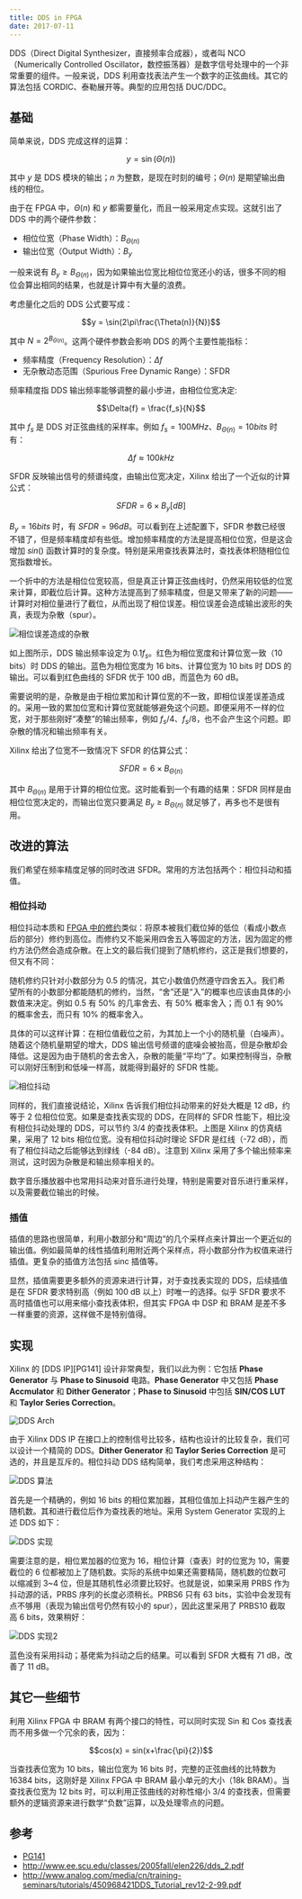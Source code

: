 ```yaml
---
title: DDS in FPGA
date: 2017-07-11
---
```


DDS（Direct Digital Synthesizer，直接频率合成器），或者叫 NCO（Numerically Controlled Oscillator，数控振荡器）是数字信号处理中的一个非常重要的组件。一般来说，DDS 利用查找表法产生一个数字的正弦曲线。其它的算法包括 CORDIC、泰勒展开等。典型的应用包括 DUC/DDC。

## 基础

简单来说，DDS 完成这样的运算：

$$y = \sin({\Theta(n)})$$

其中 $y$ 是 DDS 模块的输出；$n$ 为整数，是现在时刻的编号；$\Theta(n)$ 是期望输出曲线的相位。

由于在 FPGA 中，$\Theta(n)$ 和 $y$ 都需要量化，而且一般采用定点实现。这就引出了 DDS 中的两个硬件参数：

- 相位位宽（Phase Width）：$B_{\Theta(n)}$
- 输出位宽（Output Width）：$B_y$

一般来说有 $B_y \geq B_{\Theta(n)}$，因为如果输出位宽比相位位宽还小的话，很多不同的相位会算出相同的结果，也就是计算中有大量的浪费。

考虑量化之后的 DDS 公式要写成：

$$y = \sin(2\pi\frac{\Theta(n)}{N})$$

其中 $N = 2^{B_{\Theta(n)}}$。这两个硬件参数会影响 DDS 的两个主要性能指标：

- 频率精度（Frequency Resolution）：$\Delta{f}$
- 无杂散动态范围（Spurious Free Dynamic Range）：SFDR

频率精度指 DDS 输出频率能够调整的最小步进，由相位位宽决定:

$$\Delta{f} = \frac{f_s}{N}$$

其中 $f_s$ 是 DDS 对正弦曲线的采样率。例如 $f_s = 100 MHz$、$B_{\Theta(n)} = 10 bits$ 时有：

$$\Delta{f} \approx 100 kHz$$

SFDR 反映输出信号的频谱纯度，由输出位宽决定，Xilinx 给出了一个近似的计算公式：

$$SFDR = 6 \times B_y [dB]$$

$B_y = 16 bits$ 时，有 $SFDR = 96 dB$。可以看到在上述配置下，SFDR 参数已经很不错了，但是频率精度却有些低。增加频率精度的方法是提高相位位宽，但是这会增加 $sin()$ 函数计算时的复杂度。特别是采用查找表算法时，查找表体积随相位位宽指数增长。

一个折中的方法是相位位宽较高，但是真正计算正弦曲线时，仍然采用较低的位宽来计算，即截位后计算。这种方法提高到了频率精度，但是又带来了新的问题——计算时对相位量进行了截位，从而出现了相位误差。相位误差会造成输出波形的失真，表现为杂散（spur）。

![相位误差造成的杂散](dds-spur.png)

如上图所示，DDS 输出频率设定为 $0.1f_s$。红色为相位宽度和计算位宽一致（10 bits）时 DDS 的输出。蓝色为相位宽度为 16 bits、计算位宽为 10 bits 时 DDS 的输出。可以看到红色曲线的 SFDR 优于 100 dB，而蓝色为 60 dB。

需要说明的是，杂散是由于相位累加和计算位宽的不一致，即相位误差误差造成的。采用一致的累加位宽和计算位宽就能够避免这个问题。即便采用不一样的位宽，对于那些刚好“凑整”的输出频率，例如 $f_s/4$、$f_s/8$，也不会产生这个问题。即杂散的情况和输出频率有关。

Xilinx 给出了位宽不一致情况下 SFDR 的估算公式：

$$SFDR = 6 \times B_{\Theta(n)}$$

其中 $B_{\Theta(n)}$ 是用于计算的相位位宽。这时能看到一个有趣的结果：SFDR 同样是由相位位宽决定的，而输出位宽只要满足 $B_y \geq B_{\Theta(n)}$ 就足够了，再多也不是很有用。

## 改进的算法

我们希望在频率精度足够的同时改进 SFDR。常用的方法包括两个：相位抖动和插值。

### 相位抖动

相位抖动本质和 [FPGA 中的修约](http://blog.michiru.me/posts/rounding-in-fpga.html)类似：将原本被我们截位掉的低位（看成小数点后的部分）修约到高位。而修约又不能采用四舍五入等固定的方法，因为固定的修约方法仍然会造成杂散。在上文的最后我们提到了随机修约，这正是我们想要的，但又有不同：

随机修约只针对小数部分为 0.5 的情况，其它小数值仍然遵守四舍五入。我们希望所有的小数部分都能随机的修约，当然，“舍”还是“入”的概率也应该由具体的小数值来决定。例如 0.5 有 50% 的几率舍去、有 50% 概率舍入；而 0.1 有 90% 的概率舍去，而只有 10% 的概率舍入。

具体的可以这样计算：在相位值截位之前，为其加上一个小的随机量（白噪声）。随着这个随机量期望的增大，DDS 输出信号频谱的底噪会被抬高，但是杂散却会降低。这是因为由于随机的舍去舍入，杂散的能量“平均”了。如果控制得当，杂散可以刚好压制到和低噪一样高，就能得到最好的 SFDR 性能。

![相位抖动](dds-dither.png)

同样的，我们直接说结论，Xilinx 告诉我们相位抖动带来的好处大概是 12 dB，约等于 2 位相位位宽。如果是查找表实现的 DDS，在同样的 SFDR 性能下，相比没有相位抖动处理的 DDS，可以节约 3/4 的查找表体积。上图是 Xilinx 的仿真结果，采用了 12 bits 相位位宽。没有相位抖动时理论 SFDR 是红线（-72 dB），而有了相位抖动之后能够达到绿线（-84 dB）。注意到 Xilinx 采用了多个输出频率来测试，这时因为杂散是和输出频率相关的。

数字音乐播放器中也常用抖动来对音乐进行处理，特别是需要对音乐进行重采样，以及需要截位输出的时候。

### 插值

插值的思路也很简单，利用小数部分和“周边”的几个采样点来计算出一个更近似的输出值。例如最简单的线性插值利用附近两个采样点，将小数部分作为权值来进行插值。更复杂的插值方法包括 sinc 插值等。

显然，插值需要更多额外的资源来进行计算，对于查找表实现的 DDS，后续插值是在 SFDR 要求特别高（例如 100 dB 以上）时唯一的选择。似乎 SFDR 要求不高时插值也可以用来缩小查找表体积，但其实 FPGA 中 DSP 和 BRAM 是差不多一样重要的资源，这样做不是特别值得。

## 实现

Xilinx 的 [DDS IP][PG141] 设计非常典型，我们以此为例：它包括 **Phase Generator** 与 **Phase to Sinusoid** 电路。**Phase Generator** 中又包括 **Phase Accmulator** 和 **Dither Generator**；**Phase to Sinusoid** 中包括 **SIN/COS LUT** 和 **Taylor Series Correction**。

![DDS Arch](dds-core-arch.png)

由于 Xilinx DDS IP 在接口上的控制信号比较多，结构也设计的比较复杂，我们可以设计一个精简的 DDS。**Dither Generator** 和 **Taylor Series Correction** 是可选的，并且是互斥的。相位抖动 DDS 结构简单，我们考虑采用这种结构：

![DDS 算法](dds-core-simple.png)

首先是一个精确的，例如 16 bits 的相位累加器，其相位值加上抖动产生器产生的随机数。其和进行截位后作为查找表的地址。采用 System Generator 实现的上述 DDS 如下：

![DDS 实现](dds-sysgen.png)

需要注意的是，相位累加器的位宽为 16，相位计算（查表）时的位宽为 10，需要截位的 6 位都被加上了随机数。实际的系统中如果还需要精简，随机数的位数可以缩减到 3~4 位，但是其随机性必须要比较好。也就是说，如果采用 PRBS 作为抖动源的话，PRBS 序列的长度必须稍长。PRBS6 只有 63 bits，实验中会发现有点不够用（表现为输出信号仍然有较小的 spur），因此这里采用了 PRBS10 截取高 6 bits，效果稍好：

![DDS 实现2](dds-dither2.png)

蓝色没有采用抖动；基佬紫为抖动之后的结果。可以看到 SFDR 大概有 71 dB，改善了 11 dB。

## 其它一些细节

利用 Xilinx FPGA 中 BRAM 有两个接口的特性，可以同时实现 Sin 和 Cos 查找表而不用多做一个冗余的表，因为：

$$cos(x) = sin(x+\frac{\pi}{2})$$

当查找表位宽为 10 bits，输出位宽为 16 bits 时，完整的正弦曲线的比特数为 16384 bits，这刚好是 Xilinx FPGA 中 BRAM 最小单元的大小（18k BRAM）。当查找表位宽为 12 bits 时，可以利用正弦曲线的对称性缩小 3/4 的查找表，但需要额外的逻辑资源来进行数学“负数”运算，以及处理零点的问题。

## 参考

- [PG141](http://www.xilinx.com/support/documentation/ip_documentation/dds_compiler/v6_0/pg141-dds-compiler.pdf)
- <http://www.ee.scu.edu/classes/2005fall/elen226/dds_2.pdf>
- <http://www.analog.com/media/cn/training-seminars/tutorials/450968421DDS_Tutorial_rev12-2-99.pdf>
